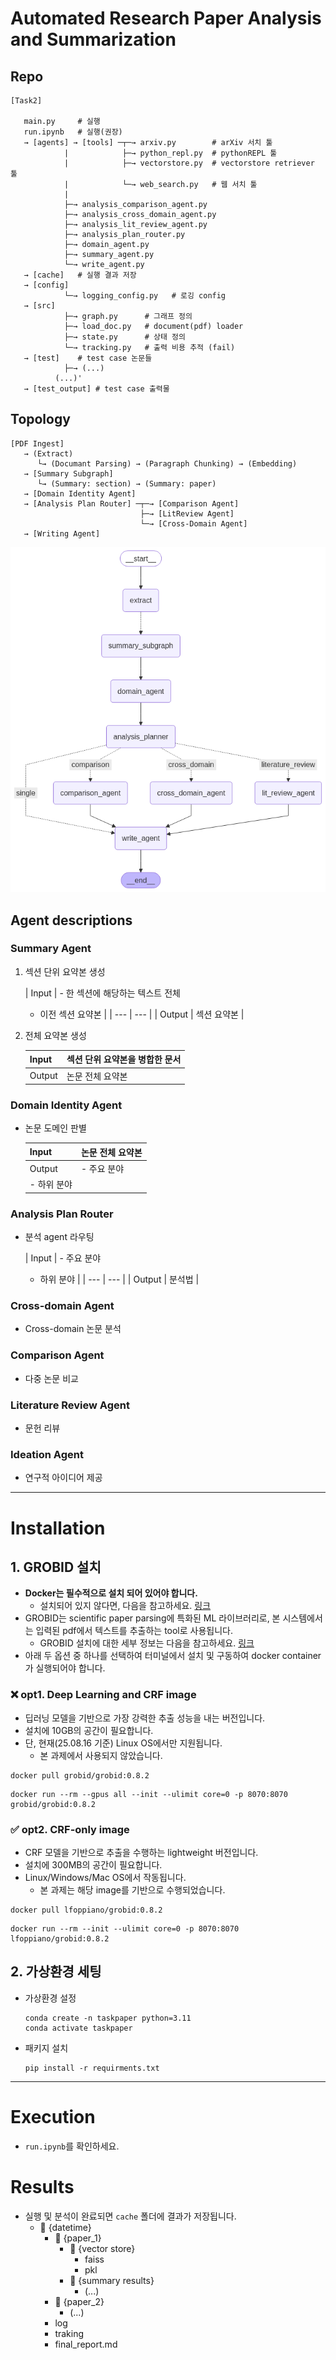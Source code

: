 # Automated Research Paper Analysis and Summarization

## Repo

```
[Task2]
   
   main.py     # 실행
   run.ipynb   # 실행(권장)
   → [agents] → [tools] ─┬─→ arxiv.py        # arXiv 서치 툴
			|			 ├─→ python_repl.py  # pythonREPL 툴
        	|            ├─→ vectorstore.py  # vectorstore retriever 툴
		    |            └─→ web_search.py   # 웹 서치 툴
		    |                
	        ├─→ analysis_comparison_agent.py
		    ├─→ analysis_cross_domain_agent.py
		    ├─→ analysis_lit_review_agent.py
		    ├─→ analysis_plan_router.py
		    ├─→ domain_agent.py
		    ├─→ summary_agent.py
		    └─→ write_agent.py
   → [cache]   # 실행 결과 저장
   → [config]
			└─→ logging_config.py   # 로깅 config
   → [src]
			├─→ graph.py      # 그래프 정의
  		  	├─→ load_doc.py   # document(pdf) loader
	      	├─→ state.py      # 상태 정의
	      	└─→ tracking.py   # 출력 비용 추적 (fail)
   → [test]    # test case 논문들
			├─→ (...)
		  (...)'
   → [test_output] # test case 출력물
```

## Topology

```
[PDF Ingest]
   → (Extract)
      └→ (Documant Parsing) → (Paragraph Chunking) → (Embedding)
   → [Summary Subgraph]
	  └→ (Summary: section) → (Summary: paper)
   → [Domain Identity Agent]
   → [Analysis Plan Router] ─┬─→ [Comparison Agent]
                          	 ├─→ [LitReview Agent]
							 └─→ [Cross-Domain Agent]
   → [Writing Agent]
```

![graph workflow](./image/graph.png)

## Agent descriptions

### Summary Agent

1. 섹션 단위 요약본 생성
    
    
    | Input | - 한 섹션에 해당하는 텍스트 전체
    - 이전 섹션 요약본 |
    | --- | --- |
    | Output | 섹션 요약본 |
2. 전체 요약본 생성
    
    
    | Input | 섹션 단위 요약본을 병합한 문서 |
    | --- | --- |
    | Output | 논문 전체 요약본 |

### Domain Identity Agent

- 논문 도메인 판별
    
    
    | Input | 논문 전체 요약본 |
    | --- | --- |
    | Output | - 주요 분야
    - 하위 분야 |

### Analysis Plan Router

- 분석 agent 라우팅
    
    
    | Input | - 주요 분야
    - 하위 분야 |
    | --- | --- |
    | Output | 분석법 |

### Cross-domain Agent

- Cross-domain 논문 분석
    
    

### Comparison Agent

- 다중 논문 비교

### Literature Review Agent

- 문헌 리뷰

### Ideation Agent

- 연구적 아이디어 제공

---

# Installation

## 1. GROBID 설치

- **Docker는 필수적으로 설치 되어 있어야 합니다.**
    - 설치되어 있지 않다면, 다음을 참고하세요. [링크](https://docs.docker.com/get-started/docker-overview/)
- GROBID는 scientific paper parsing에 특화된 ML 라이브러리로, 본 시스템에서는 입력된 pdf에서 텍스트를 추출하는 tool로 사용됩니다.
    - GROBID 설치에 대한 세부 정보는 다음을 참고하세요. [링크](https://grobid.readthedocs.io/en/latest/Grobid-docker/)
- 아래 두 옵션 중 하나를 선택하여 터미널에서 설치 및 구동하여 docker container가 실행되어야 합니다.

### ❌ opt1. **Deep Learning and CRF image**

- 딥러닝 모델을 기반으로 가장 강력한 추출 성능을 내는 버전입니다.
- 설치에 10GB의 공간이 필요합니다.
- 단, 현재(25.08.16 기준) Linux OS에서만 지원됩니다.
    - 본 과제에서 사용되지 않았습니다.

```
docker pull grobid/grobid:0.8.2
```

```
docker run --rm --gpus all --init --ulimit core=0 -p 8070:8070 grobid/grobid:0.8.2
```

### ✅ opt2. **CRF-only image**

- CRF 모델을 기반으로 추출을 수행하는 lightweight 버전입니다.
- 설치에 300MB의 공간이 필요합니다.
- Linux/Windows/Mac OS에서 작동됩니다.
    - 본 과제는 해당 image를 기반으로 수행되었습니다.

```
docker pull lfoppiano/grobid:0.8.2
```

```
docker run --rm --init --ulimit core=0 -p 8070:8070 lfoppiano/grobid:0.8.2
```

## 2. 가상환경 세팅

- 가상환경 설정
    
    ```
    conda create -n taskpaper python=3.11 
    conda activate taskpaper
    ```
    
- 패키지 설치
    
    ```
    pip install -r requirments.txt
    ```
    

---

# Execution

- `run.ipynb`를 확인하세요.

# Results

- 실행 및 분석이 완료되면 `cache` 폴더에 결과가 저장됩니다.
	- 📁 {datetime}
 		- 📁 {paper_1}
   			- 📁 {vector store}
      			- faiss
         		- pkl
      		- 📁 {summary results}
        		- (...)
	    - 📁 {paper_2}
     		- (...)
   		- log
     	- traking
      	- final_report.md 	

